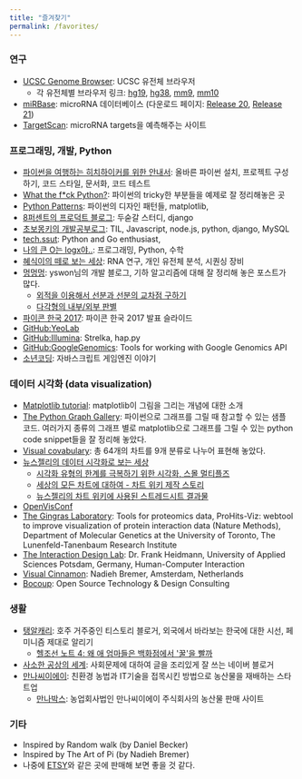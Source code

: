 ```yaml
---
title: "즐겨찾기"
permalink: /favorites/
---
```


### 연구

* [UCSC Genome Browser](https://genome.ucsc.edu/): UCSC 유전체 브라우저
    * 각 유전체별 브라우저 링크: [hg19](https://genome.ucsc.edu/cgi-bin/hgTracks?db=hg19), [hg38](https://genome.ucsc.edu/cgi-bin/hgTracks?db=hg38), [mm9](https://genome.ucsc.edu/cgi-bin/hgTracks?&db=mm9), [mm10](https://genome.ucsc.edu/cgi-bin/hgTracks?db=mm10)
* [miRBase](http://www.mirbase.org/): microRNA 데이터베이스 (다운로드 페이지: [Release 20](ftp://mirbase.org/pub/mirbase/20/), [Release 21](ftp://mirbase.org/pub/mirbase/21/))
* [TargetScan](http://www.targetscan.org/vert_71/): microRNA targets을 예측해주는 사이트


### 프로그래밍, 개발, Python

* [파이썬을 여행하는 히치하이커를 위한 안내서](http://python-guide-kr.readthedocs.io/ko/latest/): 올바른 파이썬 설치, 프로젝트 구성하기, 코드 스타일, 문서화, 코드 테스트
* [What the f*ck Python?](https://github.com/satwikkansal/wtfpython/blob/master/README.md): 파이썬의 tricky한 부분들을 예제로 잘 정리해놓은 곳
* [Python Patterns](http://matthiaseisen.com/pp/): 파이썬의 디자인 패턴들, matplotlib, 
* [8퍼센트의 프로덕트 블로그](https://8percent.github.io/): 두숟갈 스터디, django
* [초보몽키의 개발공부로그](https://wayhome25.github.io/): TIL, Javascript, node.js, python, django, MySQL
* [tech.ssut](https://tech.ssut.me/): Python and Go enthusiast, 
* [나의 큰 O는 logx야..](http://bab2min.tistory.com/): 프로그래밍, Python, 수학
* [혜식이의 떼로 보는 세상](http://openlook.org/wp/): RNA 연구, 개인 유전체 분석, 시퀀싱 장비
* [멍멍멍](http://bowbowbow.tistory.com/): yswon님의 개발 블로그, 기하 알고리즘에 대해 잘 정리해 놓은 포스트가 많다.
    * [외적을 이용해서 선분과 선분의 교차점 구하기](http://bowbowbow.tistory.com/17)
    * [다각형의 내부/외부 판별](http://bowbowbow.tistory.com/24)
* [파이콘 한국 2017](https://www.pycon.kr/2017/): 파이콘 한국 2017 발표 슬라이드
* [GitHub:YeoLab](https://github.com/YeoLab)
* [GitHub:Illumina](https://github.com/Illumina): Strelka, hap.py
* [GitHub:GoogleGenomics](https://github.com/googlegenomics): Tools for working with Google Genomics API
* [소년코딩](http://boycoding.tistory.com): 자바스크립트 게임엔진 이야기


### 데이터 시각화 (data visualization)

* [Matplotlib tutorial](https://www.labri.fr/perso/nrougier/teaching/matplotlib/): matplotlib이 그림을 그리는 개념에 대한 소개
* [The Python Graph Gallery](https://python-graph-gallery.com/): 파이썬으로 그래프를 그릴 때 참고할 수 있는 샘플 코드. 여러가지 종류의 그래프 별로 matplotlib으로 그래프를 그릴 수 있는 python code snippet들을 잘 정리해 놓았다.
* [Visual covabulary](ft.com/vocabulary): 총 64개의 차트를 9개 분류로 나누어 표현해 놓았다.
* [뉴스젤리의 데이터 시각화로 보는 세상](http://blog.naver.com/datageeks)
    * [시각화 유형의 한계를 극복하기 위한 시각화, 스몰 멀티플즈](http://blog.naver.com/datageeks/221106243674)
    * [세상의 모든 차트에 대하여 - 차트 위키 제작 스토리](http://blog.naver.com/datageeks/220924543078)
    * [뉴스젤리의 차트 위키에 사용된 스트레드시트 결과물](https://docs.google.com/spreadsheets/d/16Ii3pdCdVuKO4wrTJmKPLERGb-6L9OB6eX-DzwREqT4/edit#g)
* [OpenVisConf](https://openvisconf.com/)
* [The Gingras Laboratory](http://gingraslab.lunenfeld.ca/index.php): Tools for proteomics data, ProHits-Viz: webtool to improve visualization of protein interaction data (Nature Methods), Department of Molecular Genetics at the University of Toronto, The Lunenfeld-Tanenbaum Research Institute
* [The Interaction Design Lab](https://idl.fh-potsdam.de/people/frank-heidmann/): Dr. Frank Heidmann, University of Applied Sciences Potsdam, Germany, Human-Computer Interaction
* [Visual Cinnamon](https://www.visualcinnamon.com/): Nadieh Bremer, Amsterdam, Netherlands
* [Bocoup](https://bocoup.com/): Open Source Technology & Design Consulting


### 생활

* [탱알캐리](http://taengal.tistory.com/): 호주 거주중인 티스토리 블로거, 외국에서 바라보는 한국에 대한 시선, 페미니즘 제대로 알리기
    * [헬조선 노트 4: 왜 애 엄마들은 백화점에서 '꿀'을 빨까](http://taengal.tistory.com/152)
* [사소한 공상의 세계](http://dreame2000.blog.me/220915487511): 사회문제에 대하여 글을 조리있게 잘 쓰는 네이버 블로거
* [만나씨이에이](http://www.mannacea.com/): 친환경 농법과 IT기술을 접목시킨 방법으로 농산물을 재배하는 스타트업
    * [만나박스](http://mannabox.co.kr/): 농업회사법인 만나씨이에이 주식회사의 농산물 판매 사이트

### 기타

* Inspired by Random walk (by Daniel Becker)
* Inspired by The Art of Pi (by Nadieh Bremer)
* 나중에 [ETSY](https://www.etsy.com/)와 같은 곳에 판매해 보면 좋을 것 같다.